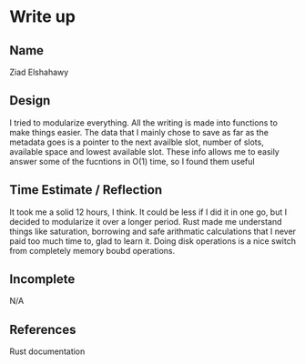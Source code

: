 # Write up

## Name

Ziad Elshahawy

## Design

I tried to modularize everything. All the writing is made into functions to make things easier. The data that I mainly chose to save
as far as the metadata goes is a pointer to the next availble slot, number of slots, available space and lowest available slot. These
info allows me to easily answer some of the fucntions in O(1) time, so I found them useful

## Time Estimate / Reflection 

It took me a solid 12 hours, I think. It could be less if I did it in one go, but I decided to modularize it over a longer period.
Rust made me understand things like saturation, borrowing and safe arithmatic calculations that I never paid too much time to, glad
to learn it. Doing disk operations is a nice switch from completely memory boubd operations.

## Incomplete

N/A 

## References

Rust documentation
